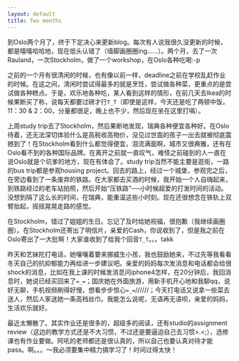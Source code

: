 ```yaml
---
layout: default
title: Two months
---
```


到Oslo两个月了，终于下定决心来更新blog。每次有人说我很久没更新的时候，都是嘻嘻哈哈地，现在低头认错了（墙脚画圈圈ing……）。两个月，去了一次Rauland，一次Stockholm，做了一个workshop，在Oslo各种吃喝:-p

之前的一个月有很清闲的时候，也有像以前一样，deadline之前在学校乱赶作业的时候。在这之间，清闲时尝试得最多的就是烹饪，尝试做各种菜，更重点的是尝试做各种糕点。于是，欢乐地各种吃，某人看到这样的情形，在前几天去Ikea的时候果断买了称，说每天都要过磅才行`T_T`（即使是这样，今天还是吃了两顿中饭，11：30 &amp; 2：00，分量都很足，晚上也不少，然后现在坐在这里打嗝）。

上周study trip去了Stockholm，然后果断地发现，瑞典各种便宜各种好。在Oslo待着，还无法深切体验什么是高税收高物价，没见过世面的孩子一出去就被彻底震撼到了！在Stockholm看到什么都觉得便宜，泪流满面啊，城市又很典雅，还有在Oslo看不到的各种国际品牌。在离开之前就一直叹气，难怪之前碰到的人一直在说Oslo就是个坑爹的地方，现在有体会了。study trip当然不能主要是逛街，一路的bus trip都是参观housing project。回去的路上，经过一个城堡，参观完之后，在旁边看到了一条废弃的铁路。在大家都去买酒的时候，我开始一个人自嗨起来，到铁路经过的老车站拍照，然后开始“压铁路”──小时候超爱的打发时间的活动。没想到隔了这么长的时间，在瑞典，能重温这些小时刻。现在还很想念在铁轨上双臂抬起，摇摇晃晃走路的感觉。

在Stockholm，错过了姐姐的生日。忘记了及时给她祝福，很抱歉（我继续画圈圈）。在Stockholm还寄出了明信片，亲爱的Cash，你说收到了，但是我之前在Oslo寄出了一大批啊！大家谁收到了给我个回音`T_T`。。。takk

昨天和艺妹陀打电话，她嚷嚷着要来挪威生小孩，我也鼓励她来，不过先等我看看冬天自己的抗抑郁能力再给进一步建议吧。亲爱的妈妈每次发消息和电话都会给很shock的消息，比如在我上课的时候发消息问iphone4怎样，在20分钟后，我回消息时，她说已经买回来了`=_=`；国庆她在外面旅游，用新手机开心地和我聊qq，说好无聊，手机视频刷得好慢，想看步步惊心`=_=`//////；今天打电话又说拿一些菜去送人，然后人家送她一条高档丝巾。我能怎么说呢，无语再无语呗，亲爱的妈妈，生活欢乐就好。

最近太懒散了。其实作业还是很多的，超级多的阅读，还有studio的assignment review（这边的教学方式还是不大习惯，不过还是要逼迫自己去习惯>.<;），选修课也有作业要做。阿吼的老师都还是很认真的，所以自己也要认真对待才能pass。啊。。。～我必须要集中精力搞学习了！时间过得太快！